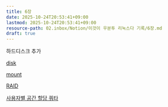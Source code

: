 ```yaml
---
title: 6장
date: 2025-10-24T20:53:41+09:00
lastmod: 2025-10-24T20:53:41+09:00
resource-path: 02.inbox/Notion/이것이 우분투 리눅스다 기록/6장.md
draft: true
---
```

하드디스크 추가

[disk](../../disk.md)

[mount](mount.md)

[RAID](../../RAID.md)



  

  

[사용자별 공간 할당 쿼타](사용자별%20공간%20할당%20쿼타.md)